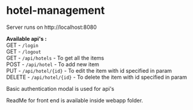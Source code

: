 # hotel-management

Server runs on http://localhost:8080 <br />

<b> Available api's :</b> <br/>
GET - `/login` <br/>
GET - `/logout` <br/>
GET - `/api/hotels` - To get all the items <br/>
POST - `/api/hotel` - To add new item <br/>
PUT - `/api/hotel/{id}` - To edit the item with id specified in param <br/>
DELETE - `/api/hotel/{id}` - To delete the item with id specified in param <br/>

Basic authentication modal is used for api's <br/>

ReadMe for front end is available inside webapp folder. <br/>
